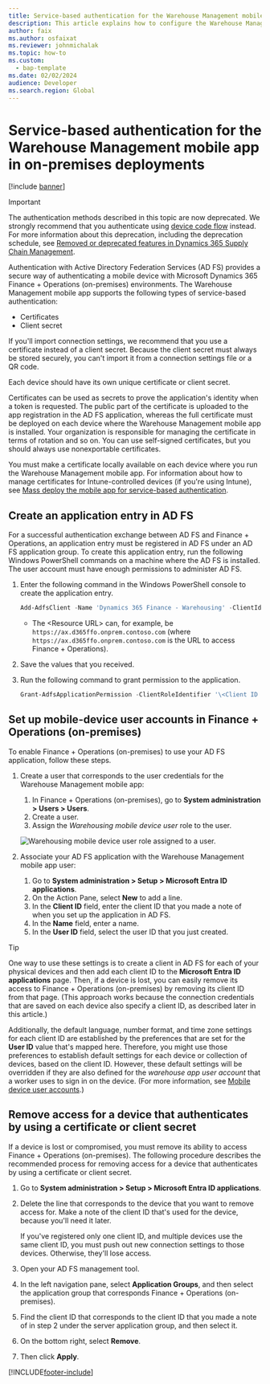 ```yaml
---
title: Service-based authentication for the Warehouse Management mobile app in on-premises deployments
description: This article explains how to configure the Warehouse Management mobile app to connect to your Microsoft Dynamics 365 Finance + Operations (on-premises) environment using service-based authentication.
author: faix
ms.author: osfaixat
ms.reviewer: johnmichalak
ms.topic: how-to
ms.custom: 
  - bap-template
ms.date: 02/02/2024
audience: Developer
ms.search.region: Global
---
```


# Service-based authentication for the Warehouse Management mobile app in on-premises deployments

[!include [banner](../includes/banner.md)]

> [!IMPORTANT]
> The authentication methods described in this topic are now deprecated. We strongly recommend that you authenticate using [device code flow](warehousing-onprem-serviceauth.md) instead. For more information about this deprecation, including the deprecation schedule, see [Removed or deprecated features in Dynamics 365 Supply Chain Management](../../../supply-chain/get-started/removed-deprecated-features-scm-updates.md).

Authentication with Active Directory Federation Services (AD FS) provides a secure way of authenticating a mobile device with Microsoft Dynamics 365 Finance + Operations (on-premises) environments. The Warehouse Management mobile app supports the following types of service-based authentication:

- Certificates
- Client secret

If you'll import connection settings, we recommend that you use a certificate instead of a client secret. Because the client secret must always be stored securely, you can't import it from a connection settings file or a QR code.

Each device should have its own unique certificate or client secret.

Certificates can be used as secrets to prove the application's identity when a token is requested. The public part of the certificate is uploaded to the app registration in the AD FS application, whereas the full certificate must be deployed on each device where the Warehouse Management mobile app is installed. Your organization is responsible for managing the certificate in terms of rotation and so on. You can use self-signed certificates, but you should always use nonexportable certificates.

You must make a certificate locally available on each device where you run the Warehouse Management mobile app. For information about how to manage certificates for Intune-controlled devices (if you're using Intune), see [Mass deploy the mobile app for service-based authentication](../../../supply-chain/warehousing/warehouse-app-intune.md).

## Create an application entry in AD FS
For a successful authentication exchange between AD FS and Finance + Operations, an application entry must be registered in AD FS under an AD FS application group. To create this application entry, run the following Windows PowerShell commands on a machine where the AD FS is installed. The user account must have enough permissions to administer AD FS.

1.  Enter the following command in the Windows PowerShell console to create the application entry.  

    ```powershell
    Add-AdfsClient -Name 'Dynamics 365 Finance - Warehousing' -ClientId ([guid]::NewGuid()) -ClientType Confidential -GenerateClientSecret -RedirectUri '\<Resource URL\>' 
    ```

    - The \<Resource URL\> can, for example, be `https://ax.d365ffo.onprem.contoso.com` (where `https://ax.d365ffo.onprem.contoso.com` is the URL to access Finance + Operations).

2.  Save the values that you received.

3.  Run the following command to grant permission to the application.  
    
    ```powershell
    Grant-AdfsApplicationPermission -ClientRoleIdentifier '\<Client ID received in previous steps\>' -ServerRoleIdentifier '\<Resource URL\>' -ScopeNames 'openid'
    ```

## <a name="user-azure-ad"></a>Set up mobile-device user accounts in Finance + Operations (on-premises)

To enable Finance + Operations (on-premises) to use your AD FS application, follow these steps.

1. Create a user that corresponds to the user credentials for the Warehouse Management mobile app:

    1. In Finance + Operations (on-premises), go to **System administration \> Users \> Users**.
    1. Create a user.
    1. Assign the *Warehousing mobile device user* role to the user.

    ![Warehousing mobile device user role assigned to a user.](../../../supply-chain/warehousing/media/app-connect-app-users.png "Warehousing mobile device user role assigned to a user")

1. Associate your AD FS application with the Warehouse Management mobile app user:

    1. Go to **System administration \> Setup \> Microsoft Entra ID applications**.
    1. On the Action Pane, select **New** to add a line.
    1. In the **Client ID** field, enter the client ID that you made a note of when you set up the application in AD FS.
    1. In the **Name** field, enter a name.
    1. In the **User ID** field, select the user ID that you just created.

> [!TIP]
> One way to use these settings is to create a client in AD FS for each of your physical devices and then add each client ID to the **Microsoft Entra ID applications** page. Then, if a device is lost, you can easily remove its access to Finance + Operations (on-premises) by removing its client ID from that page. (This approach works because the connection credentials that are saved on each device also specify a client ID, as described later in this article.)
>
> Additionally, the default language, number format, and time zone settings for each client ID are established by the preferences that are set for the **User ID** value that's mapped here. Therefore, you might use those preferences to establish default settings for each device or collection of devices, based on the client ID. However, these default settings will be overridden if they are also defined for the *warehouse app user account* that a worker uses to sign in on the device. (For more information, see [Mobile device user accounts](../../../supply-chain/warehousing/mobile-device-work-users.md).)

## <a name="revoke"></a>Remove access for a device that authenticates by using a certificate or client secret

If a device is lost or compromised, you must remove its ability to access Finance + Operations (on-premises). The following procedure describes the recommended process for removing access for a device that authenticates by using a certificate or client secret.

1. Go to **System administration \> Setup \> Microsoft Entra ID applications**.
1. Delete the line that corresponds to the device that you want to remove access for. Make a note of the client ID that's used for the device, because you'll need it later.

    If you've registered only one client ID, and multiple devices use the same client ID, you must push out new connection settings to those devices. Otherwise, they'll lose access.

1. Open your AD FS management tool.
1. In the left navigation pane, select **Application Groups**, and then select the application group that corresponds Finance + Operations (on-premises).
1. Find the client ID that corresponds to the client ID that you made a note of in step 2 under the server application group, and then select it.
1. On the bottom right, select **Remove**.
1. Then click **Apply**.

[!INCLUDE[footer-include](../../../includes/footer-banner.md)]
